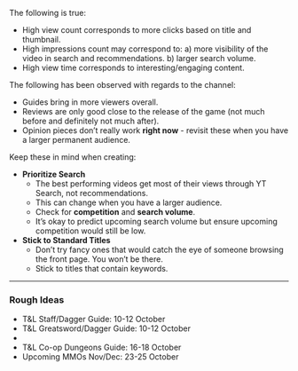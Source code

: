 The following is true:
- High view count corresponds to more clicks based on title and thumbnail.
- High impressions count may correspond to:
	a) more visibility of the video in search and recommendations.
	b) larger search volume.
- High view time corresponds to interesting/engaging content.

The following has been observed with regards to the channel:
- Guides bring in more viewers overall.
- Reviews are only good close to the release of the game (not much before and definitely not much after).
- Opinion pieces don’t really work **right now** - revisit these when you have a larger permanent audience.

Keep these in mind when creating:
- **Prioritize Search** 
	- The best performing videos get most of their views through YT Search, not recommendations.
	- This can change when you have a larger audience.
	- Check for **competition** and **search volume**. 
	- It’s okay to predict upcoming search volume but ensure upcoming competition would still be low.
- **Stick to Standard Titles**
	- Don’t try fancy ones that would catch the eye of someone browsing the front page. You won’t be there.
	- Stick to titles that contain keywords.

---
### Rough Ideas

- T&L Staff/Dagger Guide: 10-12 October
- T&L Greatsword/Dagger Guide: 10-12 October
- 
- T&L Co-op Dungeons Guide: 16-18 October
- Upcoming MMOs Nov/Dec: 23-25 October